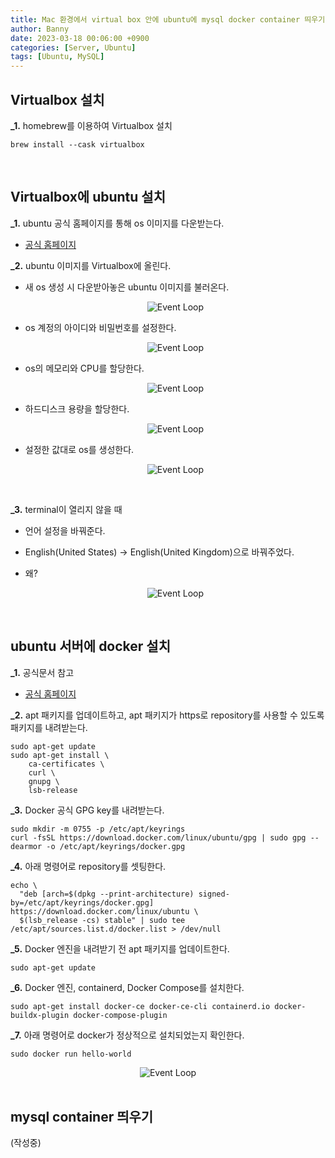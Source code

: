 ```yaml
---
title: Mac 환경에서 virtual box 안에 ubuntu에 mysql docker container 띄우기
author: Banny
date: 2023-03-18 00:06:00 +0900
categories: [Server, Ubuntu]
tags: [Ubuntu, MySQL]
---
```


## Virtualbox 설치

<strong>\_1.</strong> homebrew를 이용하여 Virtualbox 설치

```
brew install --cask virtualbox
```

<br>

## Virtualbox에 ubuntu 설치

<strong>\_1.</strong> ubuntu 공식 홈페이지를 통해 os 이미지를 다운받는다.

- <a href="https://ubuntu.com/download/desktop/thank-you?version=22.04.2&architecture=amd64" target="_blank">공식 홈페이지</a>

<strong>\_2.</strong> ubuntu 이미지를 Virtualbox에 올린다. <br>

- 새 os 생성 시 다운받아놓은 ubuntu 이미지를 불러온다. <br>

    <center>
    <img alt="Event Loop" src="https://user-images.githubusercontent.com/62047302/226078904-e4c96264-bdbc-414e-88ff-7f45250b6f69.png">
    </center>

- os 계정의 아이디와 비밀번호를 설정한다. <br>

    <center>
    <img alt="Event Loop" src="https://user-images.githubusercontent.com/62047302/226078892-e8e31e72-27c4-489f-9c42-3082995b8d2f.png">
    </center>

- os의 메모리와 CPU를 할당한다. <br>

    <center>
    <img alt="Event Loop" src="https://user-images.githubusercontent.com/62047302/226078898-669869fa-9c58-476c-8413-74be8e11cf3d.png">
    </center>

- 하드디스크 용량을 할당한다. <br>

    <center>
    <img alt="Event Loop" src="https://user-images.githubusercontent.com/62047302/226078862-938a768d-c0e1-4e9a-8795-2d41237b0f9b.png">
    </center>

- 설정한 값대로 os를 생성한다. <br>

    <center>
    <img alt="Event Loop" src="https://user-images.githubusercontent.com/62047302/226078882-7d4b5746-ce3f-4b87-a445-6e9f87c964ab.png">
    </center>

<br>

<strong>\_3.</strong> terminal이 열리지 않을 때

- 언어 설정을 바꿔준다.<br>
- English(United States) -> English(United Kingdom)으로 바꿔주었다.<br>
- 왜? <br>

    <center>
    <img alt="Event Loop" src="https://user-images.githubusercontent.com/62047302/226081324-7d4805a5-8f1e-4f1b-9e2a-bc627661a519.png">
    </center>

<br>

## ubuntu 서버에 docker 설치

<strong>\_1.</strong> 공식문서 참고

- <a href="https://docs.docker.com/engine/install/ubuntu/#set-up-the-repository" target="_blank">공식 홈페이지</a>

<strong>\_2.</strong> apt 패키지를 업데이트하고, apt 패키지가 https로 repository를 사용할 수 있도록 패키지를 내려받는다.

```
sudo apt-get update
sudo apt-get install \
    ca-certificates \
    curl \
    gnupg \
    lsb-release
```

<strong>\_3.</strong> Docker 공식 GPG key를 내려받는다.

```
sudo mkdir -m 0755 -p /etc/apt/keyrings
curl -fsSL https://download.docker.com/linux/ubuntu/gpg | sudo gpg --dearmor -o /etc/apt/keyrings/docker.gpg
```

<strong>\_4.</strong> 아래 명령어로 repository를 셋팅한다.

```
echo \
  "deb [arch=$(dpkg --print-architecture) signed-by=/etc/apt/keyrings/docker.gpg] https://download.docker.com/linux/ubuntu \
  $(lsb_release -cs) stable" | sudo tee /etc/apt/sources.list.d/docker.list > /dev/null
```

<strong>\_5.</strong> Docker 엔진을 내려받기 전 apt 패키지를 업데이트한다.

```
sudo apt-get update
```

<strong>\_6.</strong> Docker 엔진, containerd, Docker Compose를 설치한다.

```
sudo apt-get install docker-ce docker-ce-cli containerd.io docker-buildx-plugin docker-compose-plugin
```

<strong>\_7.</strong> 아래 명령어로 docker가 정상적으로 설치되었는지 확인한다.

```
sudo docker run hello-world
```

<center>
    <img alt="Event Loop" src="https://user-images.githubusercontent.com/62047302/226161289-c01cbd9f-3556-4b7f-9cd4-7be7f1340c2b.png">
</center>

<br>

## mysql container 띄우기

(작성중)
